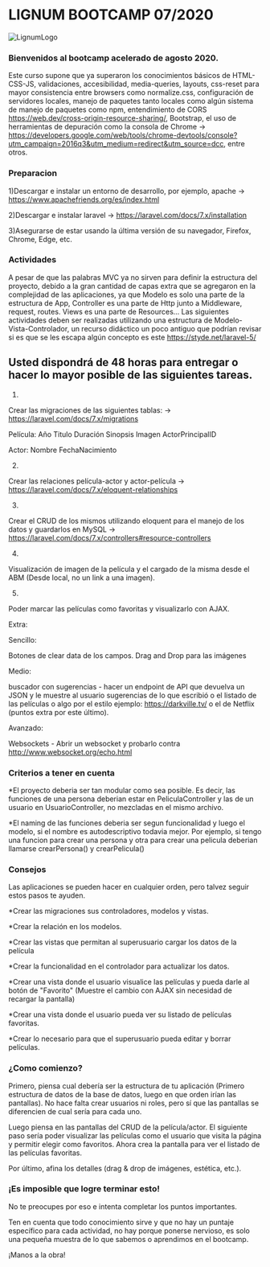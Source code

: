 # LIGNUM BOOTCAMP 07/2020 #

![LignumLogo](https://user-images.githubusercontent.com/15086662/89939428-5734d100-dbee-11ea-87ac-00d0910adaf5.png)

### Bienvenidos al bootcamp acelerado de agosto 2020.  ###

Este curso supone que ya superaron los conocimientos básicos de HTML-CSS-JS, validaciones, accesibilidad, media-queries, layouts, 
css-reset para mayor consistencia entre browsers como normalize.css, configuración de servidores locales, manejo de paquetes tanto locales como algún sistema de manejo de paquetes como npm,
entendimiento de CORS https://web.dev/cross-origin-resource-sharing/, Bootstrap,
el uso de herramientas de depuración como la consola de Chrome -> https://developers.google.com/web/tools/chrome-devtools/console?utm_campaign=2016q3&utm_medium=redirect&utm_source=dcc, entre otros.

### Preparacion ###
1)Descargar e instalar un entorno de desarrollo, por ejemplo, apache -> https://www.apachefriends.org/es/index.html

2)Descargar e instalar laravel -> https://laravel.com/docs/7.x/installation

3)Asegurarse de estar usando la última versión de su navegador, Firefox, Chrome, Edge, etc.

### Actividades ###

A pesar de que las palabras MVC ya no sirven para definir la estructura del proyecto, debido a la gran cantidad de capas extra que se agregaron en la complejidad de las aplicaciones, ya que Modelo es solo
una parte de la estructura de App, Controller es una parte de Http junto a Middleware, request, routes. Views es una parte de Resources...  Las siguientes actividades deben ser realizadas utilizando 
una estructura de Modelo-Vista-Controlador, un recurso didáctico un poco antiguo que podrían revisar si es que se les escapa algún concepto es este https://styde.net/laravel-5/

## Usted dispondrá de 48 horas para entregar o hacer lo mayor posible de las siguientes tareas. ##


1)
Crear las migraciones de las siguientes tablas: -> https://laravel.com/docs/7.x/migrations

Película:
Año
Titulo
Duración
Sinopsis
Imagen
ActorPrincipalID

Actor:
Nombre
FechaNacimiento

2)
Crear las relaciones película-actor y actor-película -> https://laravel.com/docs/7.x/eloquent-relationships

3)
Crear el CRUD de los mismos utilizando eloquent para el manejo de los datos y guardarlos en MySQL -> https://laravel.com/docs/7.x/controllers#resource-controllers

4)
Visualización de imagen de la película y el cargado de la misma desde el ABM (Desde local, no un link a una imagen).

5)
Poder marcar las películas como favoritas y visualizarlo con AJAX.


Extra:

Sencillo:

Botones de clear data de los campos.
Drag and Drop para las imágenes

Medio:

buscador con sugerencias - hacer un endpoint de API que devuelva un JSON y le muestre al usuario sugerencias de lo que escribió o el listado de las películas o algo por el estilo
ejemplo: https://darkville.tv/ o el de Netflix (puntos extra por este último).

Avanzado:

Websockets - Abrir un websocket y probarlo contra http://www.websocket.org/echo.html

### Criterios a tener en cuenta ###

*El proyecto deberia ser tan modular como sea posible.
Es decir, las funciones de una persona deberian estar en PeliculaController y las de un usuario en UsuarioController, no mezcladas en el mismo archivo.

*El naming de las funciones deberia ser segun funcionalidad y luego el modelo, si el nombre es autodescriptivo todavia mejor.
Por ejemplo, si tengo una funcion para crear una persona y otra para crear una pelicula deberian llamarse crearPersona() y crearPelicula()

### Consejos ###
Las aplicaciones se pueden hacer en cualquier orden, pero talvez seguir estos pasos te ayuden.

*Crear las migraciones sus controladores, modelos y vistas.

*Crear la relación en los modelos.

*Crear las vistas que permitan al superusuario cargar los datos de la película

*Crear la funcionalidad en el controlador para actualizar los datos.



*Crear una vista donde el usuario visualice las películas y pueda darle al botón de "Favorito" (Muestre el cambio con AJAX sin necesidad de recargar la pantalla)

*Crear una vista donde el usuario pueda ver su listado de películas favoritas.



*Crear lo necesario para que el superusuario pueda editar y borrar películas.

### ¿Como comienzo? ###

Primero, piensa cual debería ser la estructura de tu aplicación (Primero estructura de datos de la base de datos, luego en que orden irían las pantallas).
No hace falta crear usuarios ni roles, pero sí que las pantallas se diferencien de cual sería para cada uno.

Luego piensa en las pantallas del CRUD de la película/actor.
El siguiente paso sería poder visualizar las películas como el usuario que visita la página y permitir elegir como favoritos.
Ahora crea la pantalla para ver el listado de las películas favoritas.

Por último, afina los detalles (drag & drop de imágenes, estética, etc.).


### ¡Es imposible que logre terminar esto! ###
No te preocupes por eso e intenta completar los puntos importantes.

Ten en cuenta que todo conocimiento sirve y que no hay un puntaje específico para cada actividad, no hay porque ponerse nervioso, es solo una pequeña muestra de lo que sabemos o aprendimos
en el bootcamp.

¡Manos a la obra!
